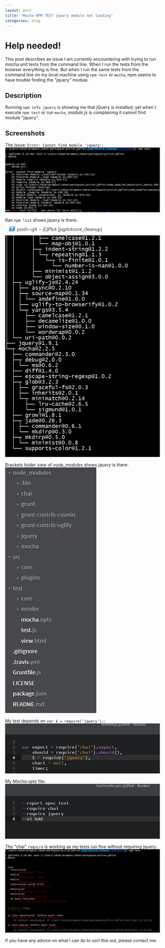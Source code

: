 ```yaml
---
layout: post
title: "Mocha NPM TEST jquery module not loading"
categories: blog
---
```


# Help needed!

This post describes an issue I am currently encountering with trying to run mocha unit tests from the command line. When I run the tests from the browser everything is fine. But when I run the same tests from the command line on my local machine using `npm test` or `mocha`, npm seems to have trouble finding the "jquery" module.

## Description

Running `npm info jquery` is showing me that jQuery is installed; yet when I execute `npm test` or run `mocha`, *module.js* is complaining it cannot find module "jquery".

## Screenshots

The issue: `Error: Cannot find module 'jquery'`:
[![Screenshot: the issue](/images/20150807-screenshot01.png)](/images/20150807-screenshot01.png)

Ran `npm list` shows *jquery* is there:
[![Screenshot: npm list showing jquery is there](/images/20150807-screenshot02.png)](/images/20150807-screenshot02.png)

Brackets folder view of *node_modules* shows *jquery* is there:
[![Screenshot: brackets folder view of node_modules shows jquery is there](/images/20150807-screenshot05.png)](/images/20150807-screenshot05.png)

My test depends on `var $ = require('jquery');`:
[![Screenshot: test require(jquery)](/images/20150807-screenshot03.png)](/images/20150807-screenshot03.png)

My *Mocha.opts* file:
[![Screenshot: mocha.opts](/images/20150807-screenshot04.png)](/images/20150807-screenshot04.png)

The "chai" `require` is working as my tests run fine without requiring jquery:
[![Screenshot: test npm works without require jquery](/images/20150807-screenshot06.png)](/images/20150807-screenshot06.png)

If you have any advice on what I can do to sort this out, please contact me.